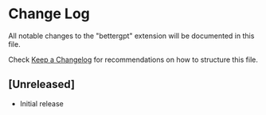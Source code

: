 # Change Log

All notable changes to the "bettergpt" extension will be documented in this file.

Check [Keep a Changelog](http://keepachangelog.com/) for recommendations on how to structure this file.

## [Unreleased]

- Initial release